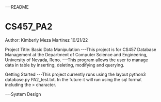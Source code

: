 ---README
# CS457_PA2
Author: Kimberly Meza Martinez
        10/21/22

Project Title: Basic Data Manipulation
---This project is for CS457 Database Management at the Department of Computer Science and Engineering, University of Nevada, Reno.
---This program allows the user to manage data in table by inserting, deleting, modifying and querying.

Getting Started
---This project currently runs using the layout python3 database.py PA2_test.txt. In the future it will run using the sql format including the > character.

---System Design